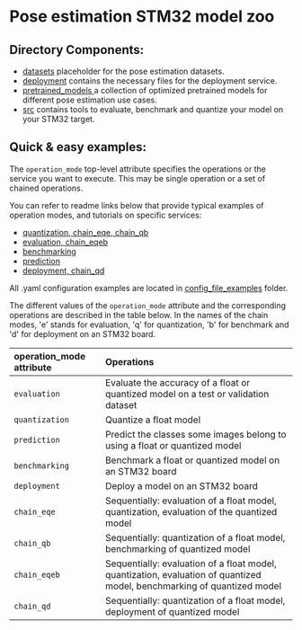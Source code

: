 # Pose estimation STM32 model zoo

## Directory Components:
* [datasets](datasets/README.md) placeholder for the pose estimation datasets.
* [deployment](deployment/README.md) contains the necessary files for the deployment service.
* [pretrained_models ](pretrained_models/README.md) a collection of optimized pretrained models for different pose estimation use cases.
* [src](src/README.md) contains tools to evaluate, benchmark and quantize your model on your STM32 target.

## Quick & easy examples:
The `operation_mode` top-level attribute specifies the operations or the service you want to execute. This may be single operation or a set of chained operations.

You can refer to readme links below that provide typical examples of operation modes, and tutorials on specific services:

   - [quantization, chain_eqe, chain_qb](./src/quantization/README.md)
   - [evaluation, chain_eqeb](./src/evaluation/README.md)
   - [benchmarking](./src/benchmarking/README.md)
   - [prediction](./src/prediction/README.md)
   - [deployment, chain_qd](./deployment/README.md)

All .yaml configuration examples are located in [config_file_examples](./src/config_file_examples/) folder.

The different values of the `operation_mode` attribute and the corresponding operations are described in the table below. In the names of the chain modes, 'e' stands for evaluation, 'q' for quantization, 'b' for benchmark and 'd' for deployment on an STM32 board.

| operation_mode attribute | Operations |
|:---------------------------|:-----------|
| `evaluation` | Evaluate the accuracy of a float or quantized model on a test or validation dataset|
| `quantization` | Quantize a float model |
| `prediction`   | Predict the classes some images belong to using a float or quantized model |
| `benchmarking` | Benchmark a float or quantized model on an STM32 board |
| `deployment`   | Deploy a model on an STM32 board |
| `chain_eqe`    | Sequentially: evaluation of a float model,  quantization, evaluation of the quantized model |
| `chain_qb`     | Sequentially: quantization of a float model, benchmarking of quantized model |
| `chain_eqeb`   | Sequentially: evaluation of a float model,  quantization, evaluation of quantized model, benchmarking of quantized model |
| `chain_qd`     | Sequentially: quantization of a float model, deployment of quantized model |
